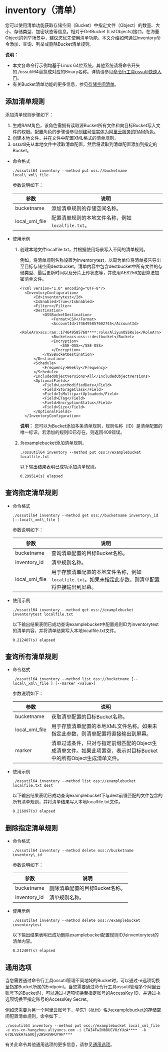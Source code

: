 # inventory（清单）

您可以使用清单功能获取存储空间（Bucket）中指定文件（Object）的数量、大小、存储类型、加密状态等信息。相对于GetBucket \(ListObjects\)接口，在海量Object的列举场景中，建议您优先使用清单功能。本文介绍如何通过inventory命令添加、查询、列举或删除Bucket清单规则。

**说明：**

-   本文各命令行示例均基于Linux 64位系统，其他系统请将命令开头的./ossutil64替换成对应的Binary名称。详情请参见[命令行工具ossutil快速入门](/intl.zh-CN/快速入门/命令行工具ossutil快速入门.md)。
-   有关Bucket清单功能的更多信息，参见[存储空间清单](/intl.zh-CN/开发指南/存储空间（Bucket）/存储空间清单.md)。

## 添加清单规则

添加清单规则步骤如下：

1.  生成RAM角色，该角色需拥有读取源Bucket所有文件和向目标Bucket写入文件的权限。配置角色的步骤请参见[创建可信实体为阿里云服务的RAM角色](/intl.zh-CN/角色管理/创建RAM角色/创建可信实体为阿里云服务的RAM角色.md)。
2.  创建本地文件，并在文件中配置XML格式的清单规则。
3.  ossutil先从本地文件中读取清单配置，然后将读取到清单配置添加到指定的Bucket。

-   命令格式

    ```
    ./ossutil64 inventory --method put oss://bucketname local\_xml\_file
    ```

    参数说明如下：

    |参数|说明|
    |--|--|
    |bucketname|添加清单规则的存储空间名称。|
    |local\_xml\_file|配置清单规则的本地文件名称，例如`localfile.txt`。|

-   使用示例
    1.  创建本地文件localfile.txt，并根据使用场景写入不同的清单规则。

        例如，将清单规则名称设置为inventorytest，以周为单位将清单报告导出至目标存储空间destbucket，清单内容中包含destbucket中所有文件的存储类型、最后更新时间以及分片上传状态等，并使用AES256加密算法加密清单文件。

        ```
        <?xml version="1.0" encoding="UTF-8"?>
          <InventoryConfiguration>
              <Id>inventorytest</Id>
              <IsEnabled>true</IsEnabled>
              <Filter></Filter>
              <Destination>
                  <OSSBucketDestination>
                      <Format>CSV</Format>
                      <AccountId>1746495857602745</AccountId>
                      <RoleArn>acs:ram::174649585760****:role/AliyunOSSRole</RoleArn>
                      <Bucket>acs:oss:::destbucket</Bucket>
                      <Encryption>
                          <SSE-OSS></SSE-OSS>
                      </Encryption>
                  </OSSBucketDestination>
              </Destination>
              <Schedule>
                  <Frequency>Weekly</Frequency>
              </Schedule>
              <IncludedObjectVersions>All</IncludedObjectVersions>
              <OptionalFields>
                  <Field>LastModifiedDate</Field>
                  <Field>StorageClass</Field>
                  <Field>IsMultipartUploaded</Field>
                  <Field>ETag</Field>
                  <Field>EncryptionStatus</Field>
                  <Field>Size</Field>
              </OptionalFields>
          </InventoryConfiguration>
        ```

        **说明：** 您可以为Bucket添加多条清单规则，规则名称（ID）是清单配置的唯一标识。若添加的规则ID已存在，则返回409错误。

    2.  为examplebucket添加清单规则。

        ```
        ./ossutil64 inventory --method put oss://examplebucket localfile.txt
        ```

        以下输出结果表明已成功添加清单规则。

        ```
        0.299514(s) elapsed
        ```


## 查询指定清单规则

-   命令格式

    ```
    ./ossutil64 inventory --method get oss://bucketname inventory\_id [--local\_xml\_file ]
    ```

    参数说明如下：

    |参数|说明|
    |--|--|
    |bucketname|查询清单配置的目标Bucket名称。|
    |inventory\_id|清单规则名称。|
    |local\_xml\_file|用于存放清单配置的本地文件名称，例如`localfile.txt`。如果未指定此参数，则清单配置将直接输出到屏幕。|

-   使用示例

    ```
    ./ossutil64 inventory --method get oss://examplebucket inventorytest localfile.txt
    ```

    以下输出结果表明已成功查询examplebucket中配置规则ID为inventorytest的清单内容，并将清单结果写入本地localfile.txt文件。

    ```
    0.212407(s) elapsed
    ```


## 查询所有清单规则

-   命令格式

    ```
    ./ossutil64 inventory --method list oss://bucketname [--local\_xml\_file ] [--marker <value>]
    ```

    参数说明如下：

    |参数|说明|
    |--|--|
    |bucketname|获取清单配置的目标Bucket名称。|
    |local\_xml\_file|用于存放清单配置的本地XML文件名称。如果未指定此参数，则清单配置将直接输出到屏幕。|
    |marker|清单过滤条件，只对与指定前缀匹配的Object生成清单文件。如果此项置空，表示对目标Bucket中的所有Object生成清单文件。|

-   使用示例

    ```
    ./ossutil64 inventory --method list oss://examplebucket localfile.txt dest
    ```

    以下输出结果表明已成功查询examplebucket下与dest前缀匹配的文件包含的所有清单规则，并将清单结果写入本地localfile.txt文件。

    ```
    0.216897(s) elapsed
    ```


## 删除指定清单规则

-   命令格式

    ```
    ./ossutil64 inventory --method delete oss://bucketname inventory\_id
    ```

    参数说明如下：

    |参数|说明|
    |--|--|
    |bucketname|删除清单配置的目标Bucket名称。|
    |inventory\_id|清单规则名称。|

-   使用示例

    ```
    ./ossutil64 inventory --method delete oss://examplebucket inventorytest
    ```

    以下输出结果表明已成功删除examplebucket配置规则ID为inventorytest的清单内容。

    ```
    0.212407(s) elapsed
    ```


## 通用选项

当您需要通过命令行工具ossutil管理不同地域的Bucket时，可以通过-e选项切换至指定Bucket所属的Endpoint。当您需要通过命令行工具ossutil管理多个阿里云账号下的Bucket时，可以通过-i选项切换至指定账号的AccessKey ID，并通过-k选项切换至指定账号的AccessKey Secret。

例如您需要为另一个阿里云账号下，华东1（杭州）名为examplebucket的存储空间配置清单规则，命令如下：

```
./ossutil64 inventory --method put oss://examplebucket local_xml_file -e oss-cn-hangzhou.aliyuncs.com -i LTAI4Fw2NbDUCV8zYUzA****  -k 67DLVBkH7EamOjy2W5RVAHUY9H****
```

有关此命令其他通用选项的更多信息，请参见[通用选项](/intl.zh-CN/常用工具/命令行工具ossutil/查看选项.md)。

